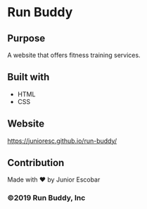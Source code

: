 # Run Buddy

## Purpose
A website that offers fitness training services.

## Built with
* HTML
* CSS

## Website
https://junioresc.github.io/run-buddy/

## Contribution
Made with ❤️ by Junior Escobar

### ©️2019 Run Buddy, Inc
